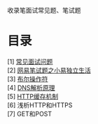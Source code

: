 
收录笔面试常见题、笔试题
# 目录 
[1] [常见面试问题](https://github.com/WaltTing/For-jobs/blob/master/%E5%B8%B8%E8%A7%81%E9%9D%A2%E8%AF%95%E9%97%AE%E9%A2%98.md)  
[2] [网易笔试题之小易独立生活](https://github.com/WaltTing/For-jobs/blob/master/%E7%BD%91%E6%98%93%E7%AC%94%E8%AF%95%E9%A2%98%E4%B9%8B%E5%B0%8F%E6%98%93%E7%8B%AC%E7%AB%8B%E7%94%9F%E6%B4%BB.md)   
[3] [布尔操作符](https://github.com/WaltTing/For-jobs/blob/master/%E5%B8%83%E5%B0%94%E6%93%8D%E4%BD%9C%E7%AC%A6.md)   
[4] [DNS解析原理](https://github.com/WaltTing/For-jobs/blob/master/DNS%E8%A7%A3%E6%9E%90%E5%8E%9F%E7%90%86.md)  
[5] [HTTP缓存机制](https://github.com/WaltTing/For-jobs/blob/master/HTTP%E7%BC%93%E5%AD%98%E6%9C%BA%E5%88%B6.md)  
[6] 浅析HTTP和HTTPS   
[7] GET和POST